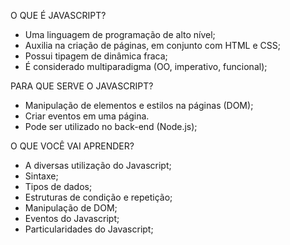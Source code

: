 
O QUE É JAVASCRIPT?

* Uma linguagem de programação de alto nível;
* Auxilia na criação de páginas, em conjunto com HTML e CSS;
* Possui tipagem de dinâmica fraca;
* É considerado multiparadigma (OO, imperativo, funcional);


PARA QUE SERVE O JAVASCRIPT?

* Manipulação de elementos e estilos na páginas (DOM);
* Criar eventos em uma página.
* Pode ser utilizado no back-end (Node.js);


O QUE VOCÊ VAI APRENDER?

* A diversas utilização do Javascript;
* Sintaxe;
* Tipos de dados;
* Estruturas de condição e repetição;
* Manipulação de DOM;
* Eventos do Javascript;
* Particularidades do Javascript;

